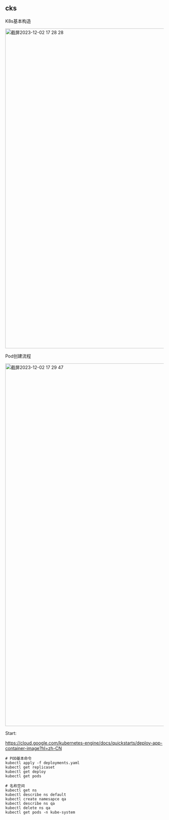 ## cks

K8s基本构造

<img width="1016" alt="截屏2023-12-02 17 28 28" src="https://github.com/koobaw/nova-x/assets/52964886/8e665d8e-fe9c-47d9-85dd-e1fcc2e21069">

Pod创建流程

<img width="1152" alt="截屏2023-12-02 17 29 47" src="https://github.com/koobaw/nova-x/assets/52964886/cf4de798-d37a-411b-ad35-4bb561273c5b">


Start:

https://cloud.google.com/kubernetes-engine/docs/quickstarts/deploy-app-container-image?hl=zh-CN


```
# POD基本命令
kubectl apply -f deployments.yaml
kubectl get replicaset
kubectl get deploy
kubectl get pods

# 名称空间
kubectl get ns
kubectl describe ns default
kubectl create namesapce qa
kubectl describe ns qa
kubectl delete ns qa
kubectl get pods -n kube-system
```
